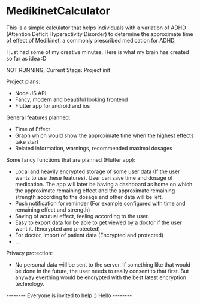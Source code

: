 # MedikinetCalculator

This is a simple calculator that helps individuals with a variation of ADHD (Attention Deficit Hyperactivity Disorder) to determine the approximate time of effect of Medikinet, a commonly prescribed medication for ADHD.

I just had some of my creative minutes. Here is what my brain has created so far as idea :D

NOT RUNNING, Current Stage: Project init

Project plans:
 - Node JS API
 - Fancy, modern and beautiful looking frontend
 - Flutter app for android and ios
 
General features planned:
 - Time of Effect
 - Graph which would show the approximate time when the highest effects take start
 - Related information, warnings, recommended maximal dosages
 
Some fancy functions that are planned (Flutter app):
 - Local and heavily encrypted storage of some user data (If the user wants to use these features). User can save time and dosage of medication. The app will later be having a dashboard as home on which the approximate remaining effect and the approximate remaining strength according to the dosage and other data will be left.
 - Push notification for reminder (For example configured with time and remaining effect and strength)
 - Saving of acutual effect, feeling according to the user.
 - Easy to export data for be able to get viewed by a doctor if the user want it. (Encrypted and protected)
 - For doctor, import of patient data (Encrypted and protected)
 - ...
 
 Privacy protection:
  - No personal data will be sent to the server. If something like that would be done in the future, the user needs to really consent to that first. But anyway everthing would be encrypted with the best latest encryption technology.
 
 
 
  -------- Everyone is invited to help :) Hello --------

